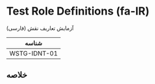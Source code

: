 # Test Role Definitions (fa-IR)

آزمایش تعاریف نقش (فارسی)

|شناسه          |
|------------|
|WSTG-IDNT-01|

## خلاصه

